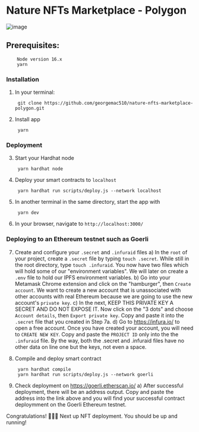 # Nature NFTs Marketplace - Polygon

![image](https://ipfs.io/ipfs/QmcYG2ew3TrB6qrEt7E8zPC6kva6TQuw7pKJJK9pmTNfkU)

## Prerequisites:
    
        Node version 16.x
        yarn

### Installation
1) In your terminal:

        git clone https://github.com/georgemac510/nature-nfts-marketplace-polygon.git

2) Install app

        yarn

### Deployment

3) Start your Hardhat node
   
        yarn hardhat node

4) Deploy your smart contracts to `localhost`

        yarn hardhat run scripts/deploy.js --network localhost

5) In another terminal in the same directory, start the app with
   
        yarn dev

6) In your browser, navigate to `http://localhost:3000/`

### Deploying to an Ethereum testnet such as Goerli

7) Create and configure your `.secret` and `.infuraid` files
   a) In the `root` of your project, create a `.secret` file by typing `touch .secret`. While still in the root directory, type `touch .infuraid`. You now have two files which will hold some of our "environment variables". We will later on create a `.env` file to hold our IPFS environment variables.
   b) Go into your Metamask Chrome extension and click on the "hamburger",
   then `Create account`. We want to create a new account that is unassociated 
   with other accounts with real Ethereum because we are going to use the new account's `private key`. 
   c) In the next, KEEP THIS PRIVATE KEY A SECRET AND DO NOT EXPOSE IT. Now click on the "3 dots" and choose `Account details`, then `Export private key`. Copy and paste it into the `.secret` file that you created in Step 7a.
   d) Go to https://infura.io/ to open a free account. Once you have created your account, you will need to `CREATE NEW KEY`. Copy and paste the `PROJECT ID` only into the the `.infuraid` file. By the way, both the .secret and .infuraid files have no other data on line one but the keys, not even a space.

8) Compile and deploy smart contract

        yarn hardhat compile
        yarn hardhat run scripts/deploy.js --network goerli

9) Check deployment on https://goerli.etherscan.io/
    a) After successful deployment, there will be an address output. Copy and paste the address into the link above and you will find your successful contract deploymment on the Goerli Ethereum testnet.

Congratulations! 🎉💥🥇 Next up NFT deployment.
You should be up and running!

